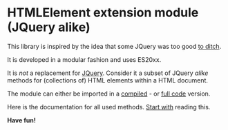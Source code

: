 # HTMLElement extension module (JQuery alike)

This library is inspired by the idea that some JQuery was too good 
[to ditch](http://youmightnotneedjquery.com/).

It is developed in a modular fashion and uses ES20xx. 

It is *not* a replacement for [JQuery](https://github.com/jquery/jquery). 
Consider it a subset of JQuery <i>alike</i> methods for (collections of) HTML elements within a HTML document. 

The module can either be imported in a [compiled](../Lib/JQLBundle.js) - or 
[full code](../Modules/JQueryLike.js) version.

Here is the documentation for all used methods. [Start with](./JQL.html#.ExtendedNodeList) 
reading this.

**Have fun!**
